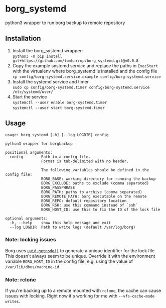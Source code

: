 # borg_systemd

python3 wrapper to run borg backup to remote repository

## Installation

1. Install the borg_systemd wrapper:  
`python3 -m pip install git+https://github.com/tomharrop/borg_systemd.git@v0.0.8`
2. Copy the example systemd service and replace the paths in `ExecStart` with the virtualenv where borg_systemd is installed and the config file  
`cp config/borg-systemd.service.example config/borg-systemd.service`
3. Install the systemd service and timer  
`sudo cp config/borg-systemd.timer config/borg-systemd.service /etc/systemd/user/`
4. Start the service  
`systemctl --user enable borg-systemd.timer`  
`systemctl --user start borg-systemd.timer`

## Usage

```{bash}
usage: borg_systemd [-h] [--log LOGDIR] config

python3 wrapper for borgbackup

positional arguments:
  config        Path to a config file.
                Format is tab-delimited with no header.

                The following variables should be defined in the config file:
                BORG_BASE: working directory for running the backup
                BORG_EXCLUDE: paths to exclude (comma separated)
                BORG_PASSPHRASE
                BORG_PATH: paths to archive (comma separated)
                BORG_REMOTE_PATH: borg executable on the remote
                BORG_REPO: default repository location
                BORG_RSH: use this command instead of `ssh`
                BORG_HOST_ID: use this to fix the ID of the lock file

optional arguments:
  -h, --help    show this help message and exit
  --log LOGDIR  Path to write logs (default /var/log/borg)
```

### Note: locking issues

Borg uses [`uuid.getnode()`](https://docs.python.org/3/library/uuid.html#uuid.getnode) to generate a unique identifier for the lock file.
This doesn't always seem to be unique.
Override it with the environment variable `BORG_HOST_ID` in the config file, e.g. using the value of `/var/lib/dbus/machine-id`.

### Note: rclone

If you're backing up to a remote mounted with `rclone`, the cache can cause issues with locking.
Right now it's working for me with `--vfs-cache-mode writes`.

